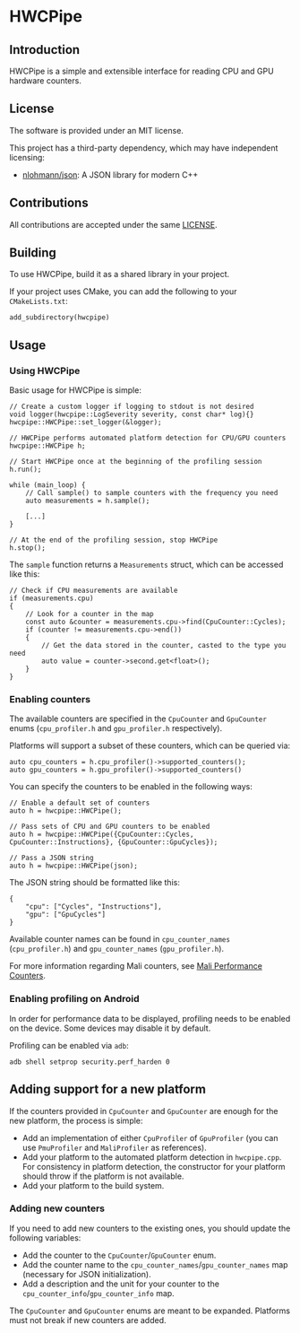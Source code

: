 <!--
- Copyright (c) 2019, Arm Limited and Contributors
-
- SPDX-License-Identifier: MIT
-
- Permission is hereby granted, free of charge,
- to any person obtaining a copy of this software and associated documentation files (the "Software"),
- to deal in the Software without restriction, including without limitation the rights to
- use, copy, modify, merge, publish, distribute, sublicense, and/or sell copies of the Software,
- and to permit persons to whom the Software is furnished to do so, subject to the following conditions:
-
- The above copyright notice and this permission notice shall be included in all copies or substantial portions of the Software.
-
- THE SOFTWARE IS PROVIDED "AS IS", WITHOUT WARRANTY OF ANY KIND, EXPRESS OR IMPLIED,
- INCLUDING BUT NOT LIMITED TO THE WARRANTIES OF MERCHANTABILITY,
- FITNESS FOR A PARTICULAR PURPOSE AND NONINFRINGEMENT.
- IN NO EVENT SHALL THE AUTHORS OR COPYRIGHT HOLDERS BE LIABLE FOR ANY CLAIM, DAMAGES OR OTHER LIABILITY,
- WHETHER IN AN ACTION OF CONTRACT, TORT OR OTHERWISE, ARISING FROM,
- OUT OF OR IN CONNECTION WITH THE SOFTWARE OR THE USE OR OTHER DEALINGS IN THE SOFTWARE.
-
-->

# HWCPipe

## Introduction

HWCPipe is a simple and extensible interface for reading CPU and GPU hardware counters.

## License

The software is provided under an MIT license.

This project has a third-party dependency, which may have independent licensing:

- [nlohmann/json](https://github.com/nlohmann/json): A JSON library for modern C++

## Contributions

All contributions are accepted under the same [LICENSE](LICENSE).

## Building

To use HWCPipe, build it as a shared library in your project.

If your project uses CMake, you can add the following to your `CMakeLists.txt`:

```
add_subdirectory(hwcpipe)
```

## Usage

### Using HWCPipe

Basic usage for HWCPipe is simple:

```
// Create a custom logger if logging to stdout is not desired
void logger(hwcpipe::LogSeverity severity, const char* log){}
hwcpipe::HWCPipe::set_logger(&logger);

// HWCPipe performs automated platform detection for CPU/GPU counters
hwcpipe::HWCPipe h;

// Start HWCPipe once at the beginning of the profiling session
h.run();

while (main_loop) {
    // Call sample() to sample counters with the frequency you need
    auto measurements = h.sample();

    [...]
}

// At the end of the profiling session, stop HWCPipe
h.stop();
```

The `sample` function returns a `Measurements` struct, which can be accessed like this:

```
// Check if CPU measurements are available
if (measurements.cpu)
{
    // Look for a counter in the map
    const auto &counter = measurements.cpu->find(CpuCounter::Cycles);
    if (counter != measurements.cpu->end())
    {
        // Get the data stored in the counter, casted to the type you need
        auto value = counter->second.get<float>();
    }
}
```

### Enabling counters

The available counters are specified in the `CpuCounter` and `GpuCounter` enums (`cpu_profiler.h` and `gpu_profiler.h` respectively).

Platforms will support a subset of these counters, which can be queried via:

```
auto cpu_counters = h.cpu_profiler()->supported_counters();
auto gpu_counters = h.gpu_profiler()->supported_counters()
```

You can specify the counters to be enabled in the following ways:

```
// Enable a default set of counters
auto h = hwcpipe::HWCPipe();

// Pass sets of CPU and GPU counters to be enabled
auto h = hwcpipe::HWCPipe({CpuCounter::Cycles, CpuCounter::Instructions}, {GpuCounter::GpuCycles});

// Pass a JSON string
auto h = hwcpipe::HWCPipe(json);
```

The JSON string should be formatted like this:

```
{
    "cpu": ["Cycles", "Instructions"],
    "gpu": ["GpuCycles"]
}
```

Available counter names can be found in `cpu_counter_names` (`cpu_profiler.h`) and `gpu_counter_names` (`gpu_profiler.h`).

For more information regarding Mali counters, see [Mali Performance Counters](https://community.arm.com/graphics/b/blog/posts/mali-bifrost-family-performance-counters).

### Enabling profiling on Android

In order for performance data to be displayed, profiling needs to be enabled on the device.
Some devices may disable it by default.

Profiling can be enabled via `adb`:

```
adb shell setprop security.perf_harden 0
```

## Adding support for a new platform

If the counters provided in `CpuCounter` and `GpuCounter` are enough for the new platform,
the process is simple:

* Add an implementation of either `CpuProfiler` of `GpuProfiler` (you can use `PmuProfiler` and `MaliProfiler` as references).
* Add your platform to the automated platform detection in `hwcpipe.cpp`. For consistency in platform detection, the constructor for your platform should throw if the platform is not available.
* Add your platform to the build system.

### Adding new counters

If you need to add new counters to the existing ones, you should update the following variables:

* Add the counter to the `CpuCounter`/`GpuCounter` enum.
* Add the counter name to the `cpu_counter_names`/`gpu_counter_names` map (necessary for JSON initialization).
* Add a description and the unit for your counter to the `cpu_counter_info`/`gpu_counter_info` map.

The `CpuCounter` and `GpuCounter` enums are meant to be expanded. Platforms must not break if new counters are added.
